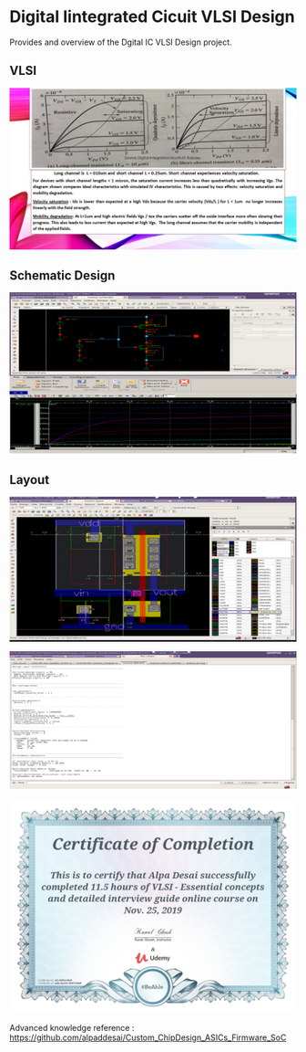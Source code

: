 # Digital Iintegrated Cicuit VLSI Design

Provides and overview of the Dgital IC VLSI Design project.

## VLSI
![image](image1.jpg)

## Schematic Design
![image](SchematicDesign.png)

## Layout
![image](VLSILayout.png)

![image](Output.png)

![image](VLSI_Design_Certification.jpg)

Advanced knowledge reference :  https://github.com/alpaddesai/Custom_ChipDesign_ASICs_Firmware_SoC


